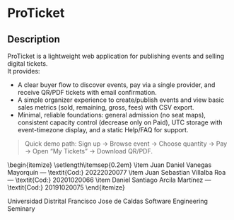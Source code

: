 # ProTicket

## Description
ProTicket is a lightweight web application for publishing events and selling digital tickets.  
It provides:
- A clear buyer flow to discover events, pay via a single provider, and receive QR/PDF tickets with email confirmation.
- A simple organizer experience to create/publish events and view basic sales metrics (sold, remaining, gross, fees) with CSV export.
- Minimal, reliable foundations: general admission (no seat maps), consistent capacity control (decrease only on Paid), UTC storage with event-timezone display, and a static Help/FAQ for support.

> Quick demo path: Sign up → Browse event → Choose quantity → Pay → Open “My Tickets” → Download QR/PDF.

\begin{itemize}
  \setlength\itemsep{0.2em}
  \item Juan Daniel Vanegas Mayorquín — \textit{Cod:} 20222020077
  \item Juan Sebastian Villalba Roa — \textit{Cod:} 20201020066
  \item Daniel Santiago Arcila Martínez — \textit{Cod:} 20191020075
\end{itemize}

Universidad Distrital Francisco Jose de Caldas
Software Engineering Seminary
